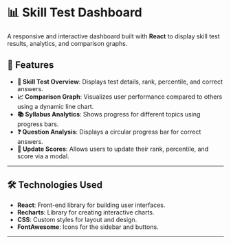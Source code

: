 # 📊 Skill Test Dashboard

A responsive and interactive dashboard built with **React** to display skill test results, analytics, and comparison graphs.

## 🚀 Features
- **📝 Skill Test Overview**: Displays test details, rank, percentile, and correct answers.
- **📈 Comparison Graph**: Visualizes user performance compared to others using a dynamic line chart.
-  **📚 Syllabus Analytics**: Shows progress for different topics using progress bars.
-   **❓ Question Analysis**: Displays a circular progress bar for correct answers.
-   **🔄 Update Scores**: Allows users to update their rank, percentile, and score via a modal.

---
## 🛠️ Technologies Used
- **React**: Front-end library for building user interfaces.
- **Recharts**: Library for creating interactive charts.
-  **CSS**: Custom styles for layout and design.
-  **FontAwesome**: Icons for the sidebar and buttons.

---

